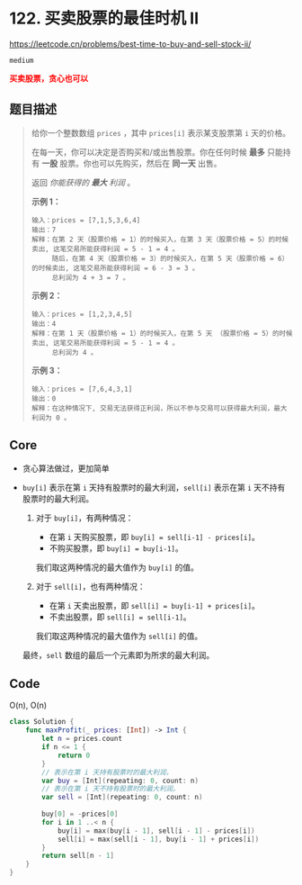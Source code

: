 # 122. 买卖股票的最佳时机 II

https://leetcode.cn/problems/best-time-to-buy-and-sell-stock-ii/

`medium`

**<font color=red> 买卖股票，贪心也可以</font>**

## 题目描述

> 给你一个整数数组 `prices` ，其中 `prices[i]` 表示某支股票第 `i` 天的价格。
>
> 在每一天，你可以决定是否购买和/或出售股票。你在任何时候 **最多** 只能持有 **一股** 股票。你也可以先购买，然后在 **同一天** 出售。
>
> 返回 *你能获得的 **最大** 利润* 。
>
>  
>
> **示例 1：**
>
> ```
> 输入：prices = [7,1,5,3,6,4]
> 输出：7
> 解释：在第 2 天（股票价格 = 1）的时候买入，在第 3 天（股票价格 = 5）的时候卖出, 这笔交易所能获得利润 = 5 - 1 = 4 。
>      随后，在第 4 天（股票价格 = 3）的时候买入，在第 5 天（股票价格 = 6）的时候卖出, 这笔交易所能获得利润 = 6 - 3 = 3 。
>      总利润为 4 + 3 = 7 。
> ```
>
> **示例 2：**
>
> ```
> 输入：prices = [1,2,3,4,5]
> 输出：4
> 解释：在第 1 天（股票价格 = 1）的时候买入，在第 5 天 （股票价格 = 5）的时候卖出, 这笔交易所能获得利润 = 5 - 1 = 4 。
>      总利润为 4 。
> ```
>
> **示例 3：**
>
> ```
> 输入：prices = [7,6,4,3,1]
> 输出：0
> 解释：在这种情况下, 交易无法获得正利润，所以不参与交易可以获得最大利润，最大利润为 0 。
> ```

## Core

- 贪心算法做过，更加简单

- `buy[i]` 表示在第 `i` 天持有股票时的最大利润，`sell[i]` 表示在第 `i` 天不持有股票时的最大利润。

  1. 对于 `buy[i]`，有两种情况：

     - 在第 `i` 天购买股票，即 `buy[i] = sell[i-1] - prices[i]`。
     - 不购买股票，即 `buy[i] = buy[i-1]`。

     我们取这两种情况的最大值作为 `buy[i]` 的值。

  2. 对于 `sell[i]`，也有两种情况：

     - 在第 `i` 天卖出股票，即 `sell[i] = buy[i-1] + prices[i]`。
     - 不卖出股票，即 `sell[i] = sell[i-1]`。

     我们取这两种情况的最大值作为 `sell[i]` 的值。

  最终，`sell` 数组的最后一个元素即为所求的最大利润。



## Code

O(n), O(n)

```swift
class Solution {
    func maxProfit(_ prices: [Int]) -> Int {
        let n = prices.count
        if n <= 1 {
            return 0
        }
        // 表示在第 i 天持有股票时的最大利润，
        var buy = [Int](repeating: 0, count: n)
        // 表示在第 i 天不持有股票时的最大利润。
        var sell = [Int](repeating: 0, count: n)
        
        buy[0] = -prices[0]
        for i in 1 ..< n {
            buy[i] = max(buy[i - 1], sell[i - 1] - prices[i])
            sell[i] = max(sell[i - 1], buy[i - 1] + prices[i])
        }
        return sell[n - 1]
    }
}
```